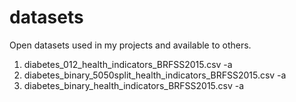 # datasets
Open datasets used in my projects and available to others.


1. diabetes_012_health_indicators_BRFSS2015.csv
 -a
2. diabetes_binary_5050split_health_indicators_BRFSS2015.csv
 -a
3. diabetes_binary_health_indicators_BRFSS2015.csv
 -a
